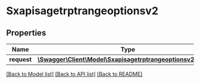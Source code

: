 # Sxapisagetrptrangeoptionsv2

## Properties
Name | Type | Description | Notes
------------ | ------------- | ------------- | -------------
**request** | [**\Swagger\Client\Model\Sxapisagetrptrangeoptionsv2Request**](Sxapisagetrptrangeoptionsv2Request.md) |  | [optional] 

[[Back to Model list]](../README.md#documentation-for-models) [[Back to API list]](../README.md#documentation-for-api-endpoints) [[Back to README]](../README.md)


